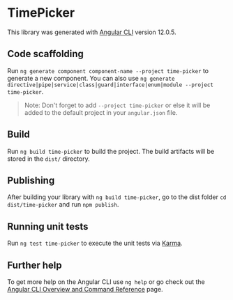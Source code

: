 # TimePicker

This library was generated with [Angular CLI](https://github.com/angular/angular-cli) version 12.0.5.

## Code scaffolding

Run `ng generate component component-name --project time-picker` to generate a new component. You can also use `ng generate directive|pipe|service|class|guard|interface|enum|module --project time-picker`.
> Note: Don't forget to add `--project time-picker` or else it will be added to the default project in your `angular.json` file. 

## Build

Run `ng build time-picker` to build the project. The build artifacts will be stored in the `dist/` directory.

## Publishing

After building your library with `ng build time-picker`, go to the dist folder `cd dist/time-picker` and run `npm publish`.

## Running unit tests

Run `ng test time-picker` to execute the unit tests via [Karma](https://karma-runner.github.io).

## Further help

To get more help on the Angular CLI use `ng help` or go check out the [Angular CLI Overview and Command Reference](https://angular.io/cli) page.
